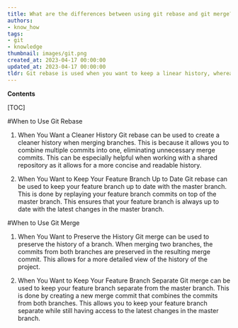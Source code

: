 ```yaml
---
title: What are the differences between using git rebase and git merge?
authors:
- know_how
tags:
- git
- knowledge
thumbnail: images/git.png
created_at: 2023-04-17 00:00:00
updated_at: 2023-04-17 00:00:00
tldr: Git rebase is used when you want to keep a linear history, whereas Git merge is used when you want to maintain the branching history.
---
```


**Contents**

[TOC]

#When to Use Git Rebase

1. When You Want a Cleaner History
Git rebase can be used to create a cleaner history when merging branches. This is because it allows you to combine multiple commits into one, eliminating unnecessary merge commits. This can be especially helpful when working with a shared repository as it allows for a more concise and readable history.

2. When You Want to Keep Your Feature Branch Up to Date
Git rebase can be used to keep your feature branch up to date with the master branch. This is done by replaying your feature branch commits on top of the master branch. This ensures that your feature branch is always up to date with the latest changes in the master branch.

#When to Use Git Merge

1. When You Want to Preserve the History
Git merge can be used to preserve the history of a branch. When merging two branches, the commits from both branches are preserved in the resulting merge commit. This allows for a more detailed view of the history of the project.

2. When You Want to Keep Your Feature Branch Separate
Git merge can be used to keep your feature branch separate from the master branch. This is done by creating a new merge commit that combines the commits from both branches. This allows you to keep your feature branch separate while still having access to the latest changes in the master branch.
